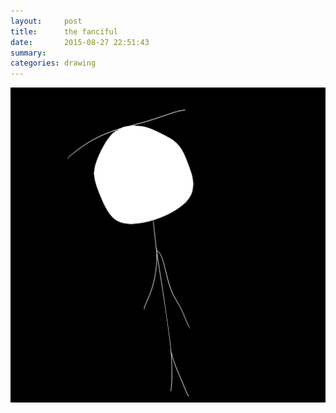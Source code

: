 ```yaml
---
layout:     post
title:      the fanciful
date:       2015-08-27 22:51:43
summary:    
categories: drawing
---
```

![the fanciful](/images/blog/the-fanciful.png "the fanciful me.")
